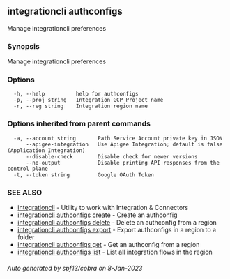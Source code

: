 ## integrationcli authconfigs

Manage integrationcli preferences

### Synopsis

Manage integrationcli preferences

### Options

```
  -h, --help          help for authconfigs
  -p, --proj string   Integration GCP Project name
  -r, --reg string    Integration region name
```

### Options inherited from parent commands

```
  -a, --account string       Path Service Account private key in JSON
      --apigee-integration   Use Apigee Integration; default is false (Application Integration)
      --disable-check        Disable check for newer versions
      --no-output            Disable printing API responses from the control plane
  -t, --token string         Google OAuth Token
```

### SEE ALSO

* [integrationcli](integrationcli.md)	 - Utility to work with Integration & Connectors
* [integrationcli authconfigs create](integrationcli_authconfigs_create.md)	 - Create an authconfig
* [integrationcli authconfigs delete](integrationcli_authconfigs_delete.md)	 - Delete an authconfig from a region
* [integrationcli authconfigs export](integrationcli_authconfigs_export.md)	 - Export authconfigs in a region to a folder
* [integrationcli authconfigs get](integrationcli_authconfigs_get.md)	 - Get an authconfig from a region
* [integrationcli authconfigs list](integrationcli_authconfigs_list.md)	 - List all integration flows in the region

###### Auto generated by spf13/cobra on 8-Jan-2023
